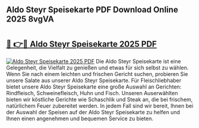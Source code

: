 ## Aldo Steyr Speisekarte PDF Download Online 2025 8vgVA

# <h2><a href="http://gc97eoo.nevu.top/?p=Aldo+Steyr+Speisekarte">🔗 👉🔴 Aldo Steyr Speisekarte 2025 PDF</a></h2>

[![Aldo Steyr Speisekarte 2025 PDF](https://i.imgur.com/dBaPXMq.png)](http://gc97eoo.nevu.top/?p=Aldo+Steyr+Speisekarte)
Die Aldo Steyr Speisekarte ist eine Gelegenheit, die Vielfalt zu genießen und etwas für sich selbst zu wählen. Wenn Sie nach einem leichten und frischen Gericht suchen, probieren Sie unsere Salate aus unserer Aldo Steyr Speisekarte. Für Fleischliebhaber bietet unsere Aldo Steyr Speisekarte eine große Auswahl an Gerichten: Rindfleisch, Schweinefleisch, Huhn und Fisch. Unseren Auserwählten bieten wir köstliche Gerichte wie Schaschlik und Steak an, die bei frischem, natürlichem Feuer zubereitet werden. In jedem Fall sind wir bereit, Ihnen bei der Auswahl der Speisen auf der Aldo Steyr Speisekarte zu helfen und Ihnen einen angenehmen und bequemen Service zu bieten.
